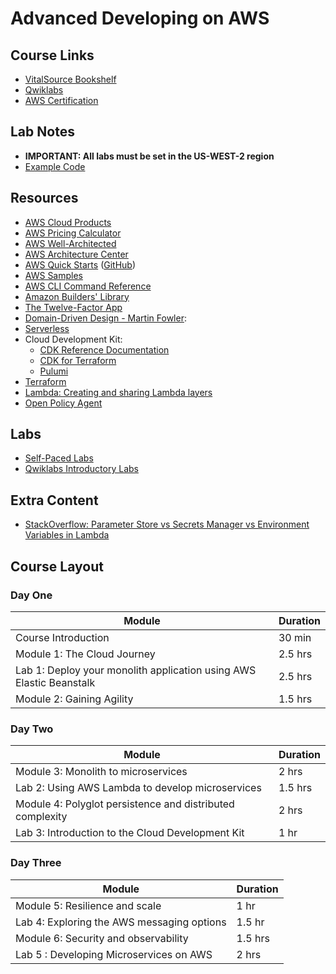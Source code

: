 # Advanced Developing on AWS

## Course Links

* [VitalSource Bookshelf](https://online.vitalsource.com)
* [Qwiklabs](https://ddls.qwiklabs.com/)
* [AWS Certification](https://aws.amazon.com/certification/)

## Lab Notes

* __IMPORTANT: All labs must be set in the US-WEST-2 region__
* [Example Code]( https://adoa.s3-ap-southeast-2.amazonaws.com/cloudair.zip)

## Resources

* [AWS Cloud Products](https://aws.amazon.com/products/)
* [AWS Pricing Calculator](https://calculator.aws/#/)
* [AWS Well-Architected](https://aws.amazon.com/architecture/well-architected/)
* [AWS Architecture Center](https://aws.amazon.com/architecture/)
* [AWS Quick Starts](https://aws.amazon.com/quickstart/) ([GitHub](https://github.com/aws-quickstart/))
* [AWS Samples](https://github.com/aws-samples)
* [AWS CLI Command Reference](https://docs.aws.amazon.com/cli/latest/index.html)
* [Amazon Builders' Library](https://aws.amazon.com/builders-library/)
* [The Twelve-Factor App](https://12factor.net)
* [Domain-Driven Design - Martin Fowler](https://martinfowler.com/tags/domain%20driven%20design.html):
* [Serverless](https://www.serverless.com/)
* Cloud Development Kit:
  * [CDK Reference Documentation](https://docs.aws.amazon.com/cdk/api/latest/)
  * [CDK for Terraform](https://github.com/hashicorp/terraform-cdk)
  * [Pulumi](https://www.pulumi.com/)
* [Terraform](https://www.terraform.io/)
* [Lambda: Creating and sharing Lambda layers](https://docs.aws.amazon.com/lambda/latest/dg/configuration-layers.html)
* [Open Policy Agent](https://www.openpolicyagent.org/)

## Labs

* [Self-Paced Labs](https://aws.amazon.com/training/self-paced-labs/)
* [Qwiklabs Introductory Labs](https://run.qwiklab.com/searches/lab?keywords=introduction&qlcampaign=intro-labs-sm)

## Extra Content

* [StackOverflow: Parameter Store vs Secrets Manager vs Environment Variables in Lambda](https://stackoverflow.com/questions/63235425/aws-system-manager-parameter-store-vs-secrets-manager-vs-environment-variation-i)

## Course Layout

### Day One

|Module|Duration|
|-|-|
|Course Introduction|30 min|
|Module 1: The Cloud Journey|2.5 hrs|
|Lab 1: Deploy your monolith application using AWS Elastic Beanstalk|2.5 hrs|
|Module 2: Gaining Agility|1.5 hrs|

### Day Two

|Module|Duration|
|-|-|
|Module 3: Monolith to microservices|2 hrs|
|Lab 2: Using AWS Lambda to develop microservices|1.5 hrs|
|Module 4: Polyglot persistence and distributed complexity|2 hrs|
|Lab 3: Introduction to the Cloud Development Kit|1 hr|

### Day Three

|Module|Duration|
|-|-|
|Module 5: Resilience and scale|1 hr|
|Lab 4: Exploring the AWS messaging options|1.5 hr|
|Module 6: Security and observability|1.5 hrs|
|Lab 5 : Developing Microservices on AWS|2 hrs|
